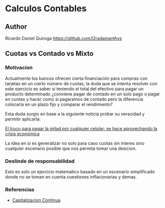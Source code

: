# Calculos Contables

## Author
Ricardo Daniel Quiroga 
https://github.com/l2radamanthys

## Cuotas vs Contado vs Mixto

### Motivacion
Actualmente los bancos ofrecen cierta financiación para compras con tarjetas en un cierto número de cuotas, la duda que se intenta resolver
con este ejercicio es saber si teniendo el total del efectivo para pagar
un producto determinado ¿conviene pagar de contado en un solo pago o pagar en cuotas y hacer como si pagaramos de contado pero la diferencia colocarla en un plazo fijo y comparar el rendimiento?

Esta duda surgio en base a la siguiente noticia probar su veracidad y permitir aplicarla:

[El truco para pagar la mitad por cualquier celular: se hace aprovechando la crisis económica](https://www.cronista.com/infotechnology/gadgets/el-rulo-que-usa-las-tasa-de-los-bancos-y-las-cuotas-para-pagar-la-mitad-por-cualquier-celular/)

La idea en si es generalizar no solo para caso cuotas sin interes sino cualquier escenario posible que nos permita tomar una desicion.

### Deslinde de responsabilidad

Esto es solo un ejercicio matematico basado en un escenario simplificado donde no se toman en cuenta cuestiones inflacionarias y demas.

### Referencias

- [Capitalizacion Continua](https://es.wikipedia.org/wiki/Capitalizaci%C3%B3n_continua)

